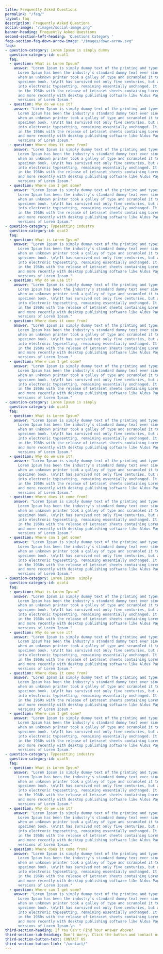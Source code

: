 ```yaml
---
title: Frequently Asked Questions
permalink: "/faq/"
layout: faq
description: Frequently Asked Questions
social-image: "/images/social-image.png"
banner-heading: Frequently Asked Questions
second-section-left-heading: 'Questions Category '
faqs-section-faq-down-arrow-image: "/images/down-arrow.svg"
faqs:
- question-category: Lorem Ipsum is simply dummy
  question-category-id: qcat1
  faq:
  - question: What is Lorem Ipsum?
    answer: "Lorem Ipsum is simply dummy text of the printing and typesetting industry.
      Lorem Ipsum has been the industry's standard dummy text ever since the 1500s,
      when an unknown printer took a galley of type and scrambled it to make a type
      specimen book. \n\nIt has survived not only five centuries, but also the leap
      into electronic typesetting, remaining essentially unchanged. It was popularised
      in the 1960s with the release of Letraset sheets containing Lorem Ipsum passages,
      and more recently with desktop publishing software like Aldus PageMaker including
      versions of Lorem Ipsum."
  - question: Why do we use it?
    answer: "Lorem Ipsum is simply dummy text of the printing and typesetting industry.
      Lorem Ipsum has been the industry's standard dummy text ever since the 1500s,
      when an unknown printer took a galley of type and scrambled it to make a type
      specimen book. \n\nIt has survived not only five centuries, but also the leap
      into electronic typesetting, remaining essentially unchanged. It was popularised
      in the 1960s with the release of Letraset sheets containing Lorem Ipsum passages,
      and more recently with desktop publishing software like Aldus PageMaker including
      versions of Lorem Ipsum."
  - question: Where does it come from?
    answer: "Lorem Ipsum is simply dummy text of the printing and typesetting industry.
      Lorem Ipsum has been the industry's standard dummy text ever since the 1500s,
      when an unknown printer took a galley of type and scrambled it to make a type
      specimen book. \n\nIt has survived not only five centuries, but also the leap
      into electronic typesetting, remaining essentially unchanged. It was popularised
      in the 1960s with the release of Letraset sheets containing Lorem Ipsum passages,
      and more recently with desktop publishing software like Aldus PageMaker including
      versions of Lorem Ipsum."
  - question: Where can I get some?
    answer: "Lorem Ipsum is simply dummy text of the printing and typesetting industry.
      Lorem Ipsum has been the industry's standard dummy text ever since the 1500s,
      when an unknown printer took a galley of type and scrambled it to make a type
      specimen book. \n\nIt has survived not only five centuries, but also the leap
      into electronic typesetting, remaining essentially unchanged. It was popularised
      in the 1960s with the release of Letraset sheets containing Lorem Ipsum passages,
      and more recently with desktop publishing software like Aldus PageMaker including
      versions of Lorem Ipsum."
- question-category: Typesetting industry
  question-category-id: qcat2
  faq:
  - question: What is Lorem Ipsum?
    answer: "Lorem Ipsum is simply dummy text of the printing and typesetting industry.
      Lorem Ipsum has been the industry's standard dummy text ever since the 1500s,
      when an unknown printer took a galley of type and scrambled it to make a type
      specimen book. \n\nIt has survived not only five centuries, but also the leap
      into electronic typesetting, remaining essentially unchanged. It was popularised
      in the 1960s with the release of Letraset sheets containing Lorem Ipsum passages,
      and more recently with desktop publishing software like Aldus PageMaker including
      versions of Lorem Ipsum."
  - question: Why do we use it?
    answer: "Lorem Ipsum is simply dummy text of the printing and typesetting industry.
      Lorem Ipsum has been the industry's standard dummy text ever since the 1500s,
      when an unknown printer took a galley of type and scrambled it to make a type
      specimen book. \n\nIt has survived not only five centuries, but also the leap
      into electronic typesetting, remaining essentially unchanged. It was popularised
      in the 1960s with the release of Letraset sheets containing Lorem Ipsum passages,
      and more recently with desktop publishing software like Aldus PageMaker including
      versions of Lorem Ipsum."
  - question: Where does it come from?
    answer: "Lorem Ipsum is simply dummy text of the printing and typesetting industry.
      Lorem Ipsum has been the industry's standard dummy text ever since the 1500s,
      when an unknown printer took a galley of type and scrambled it to make a type
      specimen book. \n\nIt has survived not only five centuries, but also the leap
      into electronic typesetting, remaining essentially unchanged. It was popularised
      in the 1960s with the release of Letraset sheets containing Lorem Ipsum passages,
      and more recently with desktop publishing software like Aldus PageMaker including
      versions of Lorem Ipsum."
  - question: Where can I get some?
    answer: "Lorem Ipsum is simply dummy text of the printing and typesetting industry.
      Lorem Ipsum has been the industry's standard dummy text ever since the 1500s,
      when an unknown printer took a galley of type and scrambled it to make a type
      specimen book. \n\nIt has survived not only five centuries, but also the leap
      into electronic typesetting, remaining essentially unchanged. It was popularised
      in the 1960s with the release of Letraset sheets containing Lorem Ipsum passages,
      and more recently with desktop publishing software like Aldus PageMaker including
      versions of Lorem Ipsum."
- question-category: Lorem Ipsum is simply
  question-category-id: qcat3
  faq:
  - question: What is Lorem Ipsum?
    answer: "Lorem Ipsum is simply dummy text of the printing and typesetting industry.
      Lorem Ipsum has been the industry's standard dummy text ever since the 1500s,
      when an unknown printer took a galley of type and scrambled it to make a type
      specimen book. \n\nIt has survived not only five centuries, but also the leap
      into electronic typesetting, remaining essentially unchanged. It was popularised
      in the 1960s with the release of Letraset sheets containing Lorem Ipsum passages,
      and more recently with desktop publishing software like Aldus PageMaker including
      versions of Lorem Ipsum."
  - question: Why do we use it?
    answer: "Lorem Ipsum is simply dummy text of the printing and typesetting industry.
      Lorem Ipsum has been the industry's standard dummy text ever since the 1500s,
      when an unknown printer took a galley of type and scrambled it to make a type
      specimen book. \n\nIt has survived not only five centuries, but also the leap
      into electronic typesetting, remaining essentially unchanged. It was popularised
      in the 1960s with the release of Letraset sheets containing Lorem Ipsum passages,
      and more recently with desktop publishing software like Aldus PageMaker including
      versions of Lorem Ipsum."
  - question: Where does it come from?
    answer: "Lorem Ipsum is simply dummy text of the printing and typesetting industry.
      Lorem Ipsum has been the industry's standard dummy text ever since the 1500s,
      when an unknown printer took a galley of type and scrambled it to make a type
      specimen book. \n\nIt has survived not only five centuries, but also the leap
      into electronic typesetting, remaining essentially unchanged. It was popularised
      in the 1960s with the release of Letraset sheets containing Lorem Ipsum passages,
      and more recently with desktop publishing software like Aldus PageMaker including
      versions of Lorem Ipsum."
  - question: Where can I get some?
    answer: "Lorem Ipsum is simply dummy text of the printing and typesetting industry.
      Lorem Ipsum has been the industry's standard dummy text ever since the 1500s,
      when an unknown printer took a galley of type and scrambled it to make a type
      specimen book. \n\nIt has survived not only five centuries, but also the leap
      into electronic typesetting, remaining essentially unchanged. It was popularised
      in the 1960s with the release of Letraset sheets containing Lorem Ipsum passages,
      and more recently with desktop publishing software like Aldus PageMaker including
      versions of Lorem Ipsum."
- question-category: Lorem Ipsum  simply
  question-category-id: qcat4
  faq:
  - question: What is Lorem Ipsum?
    answer: "Lorem Ipsum is simply dummy text of the printing and typesetting industry.
      Lorem Ipsum has been the industry's standard dummy text ever since the 1500s,
      when an unknown printer took a galley of type and scrambled it to make a type
      specimen book. \n\nIt has survived not only five centuries, but also the leap
      into electronic typesetting, remaining essentially unchanged. It was popularised
      in the 1960s with the release of Letraset sheets containing Lorem Ipsum passages,
      and more recently with desktop publishing software like Aldus PageMaker including
      versions of Lorem Ipsum."
  - question: Why do we use it?
    answer: "Lorem Ipsum is simply dummy text of the printing and typesetting industry.
      Lorem Ipsum has been the industry's standard dummy text ever since the 1500s,
      when an unknown printer took a galley of type and scrambled it to make a type
      specimen book. \n\nIt has survived not only five centuries, but also the leap
      into electronic typesetting, remaining essentially unchanged. It was popularised
      in the 1960s with the release of Letraset sheets containing Lorem Ipsum passages,
      and more recently with desktop publishing software like Aldus PageMaker including
      versions of Lorem Ipsum."
  - question: Where does it come from?
    answer: "Lorem Ipsum is simply dummy text of the printing and typesetting industry.
      Lorem Ipsum has been the industry's standard dummy text ever since the 1500s,
      when an unknown printer took a galley of type and scrambled it to make a type
      specimen book. \n\nIt has survived not only five centuries, but also the leap
      into electronic typesetting, remaining essentially unchanged. It was popularised
      in the 1960s with the release of Letraset sheets containing Lorem Ipsum passages,
      and more recently with desktop publishing software like Aldus PageMaker including
      versions of Lorem Ipsum."
  - question: Where can I get some?
    answer: "Lorem Ipsum is simply dummy text of the printing and typesetting industry.
      Lorem Ipsum has been the industry's standard dummy text ever since the 1500s,
      when an unknown printer took a galley of type and scrambled it to make a type
      specimen book. \n\nIt has survived not only five centuries, but also the leap
      into electronic typesetting, remaining essentially unchanged. It was popularised
      in the 1960s with the release of Letraset sheets containing Lorem Ipsum passages,
      and more recently with desktop publishing software like Aldus PageMaker including
      versions of Lorem Ipsum."
- question-category: Typesetting industry
  question-category-id: qcat5
  faq:
  - question: What is Lorem Ipsum?
    answer: "Lorem Ipsum is simply dummy text of the printing and typesetting industry.
      Lorem Ipsum has been the industry's standard dummy text ever since the 1500s,
      when an unknown printer took a galley of type and scrambled it to make a type
      specimen book. \n\nIt has survived not only five centuries, but also the leap
      into electronic typesetting, remaining essentially unchanged. It was popularised
      in the 1960s with the release of Letraset sheets containing Lorem Ipsum passages,
      and more recently with desktop publishing software like Aldus PageMaker including
      versions of Lorem Ipsum."
  - question: Why do we use it?
    answer: "Lorem Ipsum is simply dummy text of the printing and typesetting industry.
      Lorem Ipsum has been the industry's standard dummy text ever since the 1500s,
      when an unknown printer took a galley of type and scrambled it to make a type
      specimen book. \n\nIt has survived not only five centuries, but also the leap
      into electronic typesetting, remaining essentially unchanged. It was popularised
      in the 1960s with the release of Letraset sheets containing Lorem Ipsum passages,
      and more recently with desktop publishing software like Aldus PageMaker including
      versions of Lorem Ipsum."
  - question: Where does it come from?
    answer: "Lorem Ipsum is simply dummy text of the printing and typesetting industry.
      Lorem Ipsum has been the industry's standard dummy text ever since the 1500s,
      when an unknown printer took a galley of type and scrambled it to make a type
      specimen book. \n\nIt has survived not only five centuries, but also the leap
      into electronic typesetting, remaining essentially unchanged. It was popularised
      in the 1960s with the release of Letraset sheets containing Lorem Ipsum passages,
      and more recently with desktop publishing software like Aldus PageMaker including
      versions of Lorem Ipsum."
  - question: Where can I get some?
    answer: "Lorem Ipsum is simply dummy text of the printing and typesetting industry.
      Lorem Ipsum has been the industry's standard dummy text ever since the 1500s,
      when an unknown printer took a galley of type and scrambled it to make a type
      specimen book. \n\nIt has survived not only five centuries, but also the leap
      into electronic typesetting, remaining essentially unchanged. It was popularised
      in the 1960s with the release of Letraset sheets containing Lorem Ipsum passages,
      and more recently with desktop publishing software like Aldus PageMaker including
      versions of Lorem Ipsum.\n  "
third-section-heading: If You Can't Find Your Answer Above?
third-section-sub-heading: Don't Worry. Click the button and contact us directly.
third-section-button-text: CONTACT US
third-section-button-link: "/contact/"
---
```


